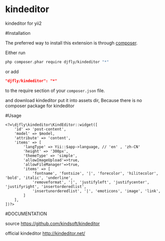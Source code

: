 kindeditor
==========

kindeditor for yii2

#Installation

The preferred way to install this extension is through [composer](http://getcomposer.org/download/).

Either run

```sh
php composer.phar require djfly/kindeditor "*"
```

or add

```json
"djfly/kindeditor": "*"
```

to the require section of your `composer.json` file.

and download kindeditor put it into assets dir, Because there is no composer package for kindeditor


#Usage
~~~~~~~~~~~~~
<?=\djfly\kindeditor\KindEditor::widget([
    'id' => 'post-content',
    'model' => $model,
    'attribute' => 'content',
    'items' => [
        'langType' => Yii::$app->language, // 'en' , 'zh-CN'
        'height' => '300px',
        'themeType' => 'simple',
        'allowImageUpload'=>true,
        'allowFileManager'=>true,
        'items' => [
            'fontname', 'fontsize', '|', 'forecolor', 'hilitecolor', 'bold', 'italic', 'underline',
            'removeformat', '|', 'justifyleft', 'justifycenter', 'justifyright', 'insertorderedlist',
            'insertunorderedlist', '|', 'emoticons', 'image', 'link',
        ]
    ],
])?>
~~~~~~~~~~~~~


#DOCUMENTATION

source https://github.com/kindsoft/kindeditor

official kindeditor http://kindeditor.net/
